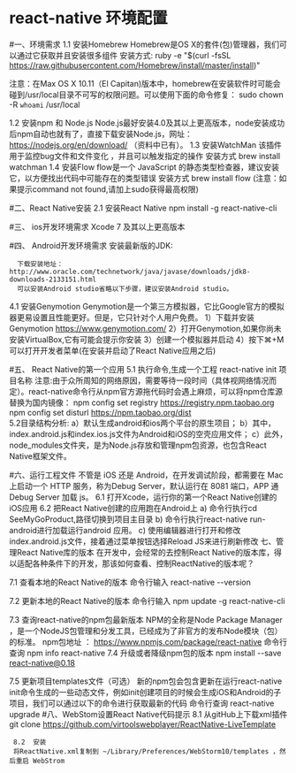 # react-native 环境配置

#一、环境需求
1.1  安装Homebrew
       Homebrew是OS X的套件(包)管理器，我们可以通过它获取并且安装很多组件
安装方式:
      ruby -e "$(curl -fsSL https://raw.githubusercontent.com/Homebrew/install/master/install)"
  
  注意：在Max OS X 10.11（El Capitan)版本中，homebrew在安装软件时可能会碰到/usr/local目录不可写的权限问题。可以使用下面的命令修复：
  sudo chown -R `whoami` /usr/local
  
1.2  安装npm 和 Node.js
      Node.js最好安装4.0及其以上更高版本，node安装成功后npm自动也就有了，直接下载安装Node.js，网址：https://nodejs.org/en/download/ （资料中已有）。
1.3  安装WatchMan
该插件用于监控bug文件和文件变化 ，并且可以触发指定的操作
安装方式
      brew install watchman
1.4  安装Flow
       flow是一个 JavaScript 的静态类型检查器，建议安装它，以方便找出代码中可能存在的类型错误
安装方式
brew install flow
(注意：如果提示command not found,请加上sudo获得最高权限)

#二、React Native安装
2.1 安装React Native
        npm install -g react-native-cli
        
#三、 ios开发环境需求
Xcode 7 及其以上更高版本

#四、 Android开发环境需求
      安装最新版的JDK:

      下载安装地址：http://www.oracle.com/technetwork/java/javase/downloads/jdk8-downloads-2133151.html
      可以安装Android studio省略以下步骤，建议安装Android studio。

4.1  安装Genymotion
       Genymotion是一个第三方模拟器，它比Google官方的模拟器更易设置且性能更好。但是，它只针对个人用户免费。
1）下载并安装Genymotion
      https://www.genymotion.com/
2）打开Genymotion,如果你尚未安装VirtualBox,它有可能会提示你安装
3）创建一个模拟器并启动
4）按下⌘+M可以打开开发者菜单(在安装并启动了React Native应用之后)

#五、 React Native的第一个应用
5.1 执行命令,生成一个工程
     react-native init 项目名称
      注意:由于众所周知的网络原因，需要等待一段时间（具体视网络情况而定）。react-native命令行从npm官方源拖代码时会遇上麻烦，可以将npm仓库源替换为国内镜像：
     npm config set registry https://registry.npm.taobao.org
     npm config set disturl https://npm.taobao.org/dist        
5.2目录结构分析:
a）默认生成android和ios两个平台的原生项目；
b）其中，index.android.js和index.ios.js文件为Android和iOS的空壳应用文件；
c）此外，node_modules文件夹，是为Node.js存放和管理npm包资源，也包含React Native框架文件。

#六、运行工程文件
      不管是 iOS 还是 Android，在开发调试阶段，都需要在 Mac 上启动一个 HTTP 服务，称为Debug Server，默认运行在 8081 端口，APP 通 Debug Server 加载 js。
6.1 打开Xcode，运行你的第一个React Native创建的iOS应用
6.2 把React Native创建的应用跑在Android上
a) 命令行执行cd SeeMyGoProduct,路径切换到项目主目录
b) 命令行执行react-native run-android进行加载运行android 应用。
c) 使用编辑器进行打开和修改index.android.js文件，接着通过菜单按钮选择Reload JS来进行刷新修改
七、管理React Native库的版本
       在开发中，会经常的去控制React Native的版本库，得以适配各种条件下的开发，那该如何查看、控制ReactNative的版本呢？

7.1 查看本地的React Native的版本
  命令行输入
   react-native --version

7.2 更新本地的React Native的版本
    命令行输入
    npm update -g react-native-cli

7.3 查询react-native的npm包最新版本
     NPM的全称是Node Package Manager ，是一个NodeJS包管理和分发工具，已经成为了非官方的发布Node模块（包）的标准。
    npm包地址 ：
     https://www.npmjs.com/package/react-native
    命令行查询
      npm info react-native
      7.4 升级或者降级npm包的版本
    npm install --save react-native@0.18

7.5 更新项目templates文件（可选）
       新的npm包会包含更新在运行react-native init命令生成的一些动态文件，例如init创建项目的时候会生成iOS和Android的子项目，我们可以通过以下的命令进行获取最新的代码
     命令行查询
      react-native upgrade
#八、WebStom设置React Native代码提示
    8.1  从gitHub上下载xml插件
     git clone https://github.com/virtoolswebplayer/ReactNative-LiveTemplate  

     8.2  安装
     将ReactNative.xml复制到 ~/Library/Preferences/WebStorm10/templates ，然后重启 WebStrom

